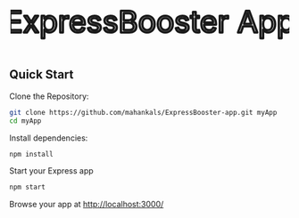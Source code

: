 [npm-image]: https://img.shields.io/npm/v/superexpress.svg
[npm-url]: https://npmjs.org/package/superexpress

[downloads-image]: https://img.shields.io/npm/dm/superexpress.svg
[downloads-url]: https://npmjs.org/package/superexpress

[github-actions-ci-image]: https://img.shields.io/github/workflow/status/expressjs/generator/ci/master?label=linux
[github-actions-ci-url]: https://github.com/expressjs/generator/actions/workflows/ci.yml

[appveyor-image]: https://img.shields.io/appveyor/ci/dougwilson/generator/master.svg?label=windows
[appveyor-url]: https://ci.appveyor.com/project/dougwilson/generator

[npm-install-size-image]: https://badgen.net/packagephobia/install/superexpress
[npm-install-size-url]: https://packagephobia.com/result?p=superexpress



<center>
<svg xmlns="http://www.w3.org/2000/svg" width="500" height="100" viewBox="0 0 24 24" fill="none" stroke="currentColor" stroke-width="1" stroke-linecap="round" stroke-linejoin="round">
  <text x="50%" y="50%" font-size="13" text-anchor="middle" dy=".3em" fill="none" stroke-width="1">ExpressBooster App</text>
</svg>
</center>

<!--
[![NPM Version][npm-image]][npm-url]
[![NPM Downloads][downloads-image]][downloads-url]

[![Linux Build][github-actions-ci-image]][github-actions-ci-url]
[![Windows Build][appveyor-image]][appveyor-url]

[![NPM Install Size][npm-install-size-image]][npm-install-size-url]
 -->

## Quick Start

Clone the Repository:

```bash
git clone https://github.com/mahankals/ExpressBooster-app.git myApp
cd myApp
```

Install dependencies:

```bash
npm install
```

Start your Express app

```bash
npm start
```

Browse your app at [http://localhost:3000/](http://localhost:3000/)
